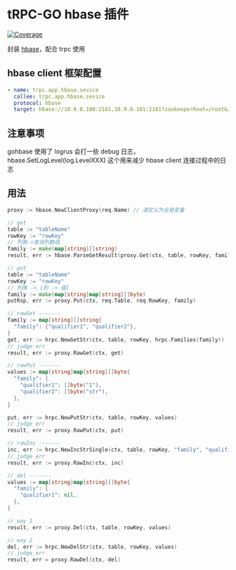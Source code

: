 # tRPC-GO hbase 插件

[![Coverage](https://codecov.io/gh/trpc-ecosystem/go-database/branch/coverage/graph/badge.svg?flag=hbase&precision=2)](https://app.codecov.io/gh/trpc-ecosystem/go-database/tree/coverage/hbase)

封装 [hbase](https://github.com/tsuna/gohbase)，配合 trpc 使用

## hbase client 框架配置
```yaml
- name: trpc.app.hbase.sevice
  callee: trpc.app.hbase.sevice
  protocol: hbase
  target: hbase://10.0.0.100:2181,10.0.0.101:2181?zookeeperRoot=/root&zookeeperTimeout=1000&regionLookupTimeout=1000&regionReadTimeout=1000&effectiveUser=root
```

## 注意事项

gohbase 使用了 logrus 会打一些 debug 日志，hbase.SetLogLevel(log.LevelXXX) 这个用来减少 hbase client 连接过程中的日志

## 用法
```go
proxy := hbase.NewClientProxy(req.Name) // 请定义为全局变量

// get
table := "tableName"
rowKey := "rowKey"
// 列族->查询列数组
family := make(map[string][]string)
result, err := hbase.ParseGetResult(proxy.Get(ctx, table, rowKey, family))

// put
table := "tableName"
rowKey := "rowKey"
// 列族 -> [列 -> 值]
family := make(map[string]map[string][]byte)
putRsp, err := proxy.Put(ctx, req.Table, req.RowKey, family)

// rawGet -------
family := map[string][]string{
  "family": {"qualifier1", "qualifier2"},
}
get, err := hrpc.NewGetStr(ctx, table, rowKey, hrpc.Families(family))
// judge err
result, err := proxy.RawGet(ctx, get)

// rawPut -------
values := map[string]map[string][]byte{
  "family": {
    "qualifier1": []byte("1"),
    "qualifier2": []byte("str"),
  },
}

put, err := hrpc.NewPutStr(ctx, table, rowKey, values)
// judge err
result, err := proxy.RawPut(ctx, put)

// rawInc -------
inc, err := hrpc.NewIncStrSingle(ctx, table, rowKey, "family", "qualifier1", 2)
// judge err
result, err := proxy.RawInc(ctx, inc)

// del -------
values := map[string]map[string][]byte{
  "family": {
    "qualifier1": nil,
  },
}

// way 1
result, err := proxy.Del(ctx, table, rowKey, values)

// way 2
del, err := hrpc.NewDelStr(ctx, table, rowKey, values)
// judge err
result, err = proxy.RawDel(ctx, del)
```